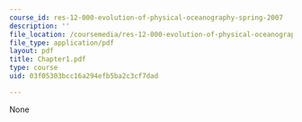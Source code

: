 ```yaml
---
course_id: res-12-000-evolution-of-physical-oceanography-spring-2007
description: ''
file_location: /coursemedia/res-12-000-evolution-of-physical-oceanography-spring-2007/03f05303bcc16a294efb5ba2c3cf7dad_Chapter1.pdf
file_type: application/pdf
layout: pdf
title: Chapter1.pdf
type: course
uid: 03f05303bcc16a294efb5ba2c3cf7dad

---
```

None